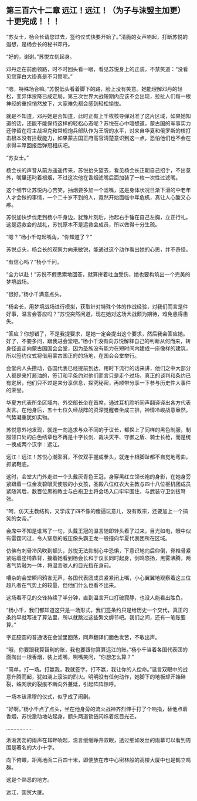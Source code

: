 ## 第三百六十二章 远江！远江！（为子与沫盟主加更）十更完成！！！
“苏女士，杨会长请您过去，签约仪式快要开始了。”清脆的女声响起，打断苏悦的遐想，是杨会长的秘书邓丹。

“好的，谢谢。”苏悦立刻起身。

邓丹走在前面领路，时不时回头看一眼，看见苏悦身上的正装，不禁笑道：“没看见您穿白大褂真是不习惯呢。”

“嗯，特殊场合嘛。”苏悦低头看着脚下的路，脸上没有笑意。她能理解邓丹的轻松，变异体投降已成定局，第三次世界大战短期内应该不会出现，拉扯人们每一根神经的重担悄然放下，大家难免都会感到轻松愉悦。

就是不知道，邓丹她是否知道，此时正有上千枚核导弹对准了这片区域，如果她知道的话，还能不能保持这样的轻松心态呢？苏悦在心中暗想道，蒙古国的军事实力还停留在将主战坦克和常规炮兵部队作为王牌的水平，对来自华夏和俄罗斯的核打击根本没有拦截能力，如果蒙古国正府高官清楚意识到这一点，恐怕他们也不会在求得丰厚回报后弹冠相庆吧。

“苏女士。”

杨会长的声音从前方遥遥传来，苏悦抬头望去，看见杨会长正朝自己招手，不出意外，嘴里还叼着根烟，不过这次他在香烟滤嘴后面加装了一枚一次性过滤嘴。

这个细节让苏悦内心苦笑，抽烟要多加一个滤嘴，这是身体状况日渐下滑的中老年人才会做的事情，一个二十岁不到的人，竟然开始面临中年危机，真让人心酸又心疼。

苏悦加快步伐走到杨小千身边，犹豫片刻后，抬起右手锤在自己左胸，立正行礼。这是远救会的战礼，苏悦原本不是远救会成员，所以做得十分生疏。

“嗯？”杨小千勾起嘴角，“你知道了？”

苏悦点头，杨会长的观察力向来敏锐，能通过这个动作看出她的心思，并不奇怪。

“有信心吗？”杨小千问。

“全力以赴！”苏悦不假思索地回答，就算拼着吐血受伤，她也要构筑出一个完美的梦境战场。

“很好。”杨小千满意点头。

“杨会长，用梦境战场进行模拟，获取针对特殊个体的作战经验，对我们而言是件好事，温言会答应吗？”苏悦突然问道，现在她对这场大战颇为期待，难免患得患失。

“答应？你想错了，不是我提要求，是她一定会提出这个要求，然后我会答应她。好了，不要多问，跟我进会堂吧。”杨小千没有向苏悦解释自己的判断从何而来，转身径直走向蒙古国国会会堂，因为圣族没有能力在短时间内建成一座像样的建筑，所以签约仪式将借用蒙古国正府的场地，在国会会堂举行。

会堂内人头攒动，各国代表已经提前到达，用时下流行的话来讲，他们之中大部分人都是来打酱油的，签订和平条约对他们而言只是走个过场，真正的谈判和条约已有定居，他们只不过是来分享信息，探究秘密，再顺带分享一下参与历史性大事件的荣誉。

华夏方代表所坐区域内，外交部长坐在首席，通过耳机聆听同声翻译译出各方代表发言。在他身后，五十七位久经战阵的资深觉醒者坐成三排，神情冷峻战意盎然，气势凝重犹如实物。

苏悦意外地发现，就连一向追求与众不同的于议长，都换上了同样的黑色制服，制服领口处的白色绣章也不再是十字长剑、裁决天平、守御之盾、骑士长枪，而是统一换成两个汉字：远江。

远江！远江！苏悦心潮澎湃，不仅双手握成拳头，就连十根脚趾都不自觉地弯曲，抓紧鞋底。

这时，会堂大门外走进一个头戴灰青色王冠，身穿黑红立领长袍的身影，在她身旁紧跟着一位金发碧眼天使般的小女孩，圣殿八位红衣大主教与四十八位枢机团成员紧随其后，数百位黑袍教士与白袍卫士将会场入口牢牢围住，与武装守卫剑拔弩张。

“呵，仿天主教结构，又学成了四不像的傻逼玩意儿，没有教宗，还要加上一个搞笑的女帝。”

会席中不知是谁骂了一句，头戴王冠的温言随即转头看了过来，目光如电，眼中似有雷霆闪过，令人窒息的威压像头霸王龙一般撞向华夏代表团所在区域。

仿佛有刺骨冷风吹到额头，苏悦无法抑制心中恐惧，下意识地向后仰倒，脊椎骨紧紧贴着座椅靠背，接着她看到杨会长和于议长同时起身，剑鸣悠扬，黑雾沸腾，两者气势融为一体，将温言骇人的目光挡在身前。

嘈杂的会堂瞬间鸦雀无声，各国代表团成员紧紧闭上嘴，小心翼翼地观察着这三位超凡者在气势上的较量，但他们什么也看不出来。

这场看不见的交锋持续了半分钟，直到温言开口打破寂静，也没人能看出胜负。

“杨小千，我们都知道这只是一场形式，我们签条约只是给历史一个交代，真正的条约早就写进了算法里，所以就跳过这些繁文缛节吧。我们之间，还有一笔账要算。”

字正腔圆的普通话在会堂里回荡，同声翻译们面色发苦，不敢出声。

“哦，你要跟我算智利的账，我也要跟你算算远江的账。”杨小千当着各国代表团的面掏出一根香烟，装上滤嘴，咧嘴笑问，“你想怎么算？”

“简单，打一场。打赢我，我就签字。打不赢，我让你的人偿命。”温言双眼中的战意升腾而起，犹如浇上滚油的烈火。明明没有任何动作，她脚下的地板却开始碎裂，蛛网状的裂痕不断向外蔓延，引起阵阵惊呼。

一场本该肃穆的仪式，似乎成了闹剧。

“好啊。”杨小千点了点头，坐在他身旁的流火战神齐烈伸手打了个响指，替他点着香烟，苏悦激动地站起身，额头两道锁链闪烁着炫目光芒。

………………

淅淅沥沥的雨声在耳畔响起，温言缓缓睁开双眼，透过细如发丝的雨幕可以看到周围是著名的大小十字。

向下俯瞰，距离地面二百四十米，即便放在市中心密林般的高楼大厦中也是鹤立鸡群。

这是个熟悉的地方。

远江，国贸大厦。

